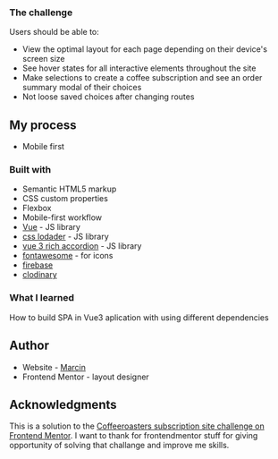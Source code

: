 ### The challenge
Users should be able to:
- View the optimal layout for each page depending on their device's screen size
- See hover states for all interactive elements throughout the site
- Make selections to create a coffee subscription and see an order summary modal of their choices
- Not loose saved choices after changing routes

## My process
- Mobile first
### Built with
- Semantic HTML5 markup
- CSS custom properties
- Flexbox
- Mobile-first workflow
- [Vue](https://vuejs.org/) - JS library
- [css lodader](https://loading.io/css/) - JS library 
- [vue 3 rich accordion](https://vuejsexamples.com/vue-3-rich-accordion-component-library//) - JS library
- [fontawesome](https://fontawesome.com/) - for icons
- [firebase](https://firebase.google.com//)
- [clodinary](https://cloudinary.com/)

### What I learned
How to build SPA in Vue3 aplication with using different dependencies 
## Author

- Website - [Marcin](https://caffee-roast.web.app)
- Frontend Mentor - layout designer

## Acknowledgments
This is a solution to the [Coffeeroasters subscription site challenge on Frontend Mentor](https://www.frontendmentor.io/challenges/coffeeroasters-subscription-site-5Fc26HVY6).
I want to thank for frontendmentor stuff for giving opportunity of solving that challange and improve me skills.